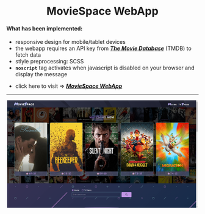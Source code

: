 <h1 align="center">MovieSpace WebApp</h1>

#### What has been implemented:

- responsive design for mobile/tablet devices
- the webapp requires an API key from [_**The Movie Database**_](https://themoviedb.org/) (TMDB) to fetch data
- stlyle preprocessing: SCSS
- **`noscript`** tag activates when javascript is disabled on your browser and display the message
<!-- - switch dark/light theme cklicking button with animation -->
- click here to visit => [_**MovieSpace WebApp**_](https://movietvspace.netlify.app/)

---

<div align="center">
    <p style="width: 500px;">
        <a href="https://movietvspace.netlify.app/" target="_blank" >
            <img src ="./images/baner/movie-baner.png" alt="MovieSpace WebApp" width="600">
        </a>
    </p>
</div>
